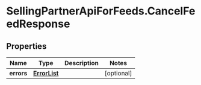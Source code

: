 # SellingPartnerApiForFeeds.CancelFeedResponse

## Properties
Name | Type | Description | Notes
------------ | ------------- | ------------- | -------------
**errors** | [**ErrorList**](ErrorList.md) |  | [optional] 


